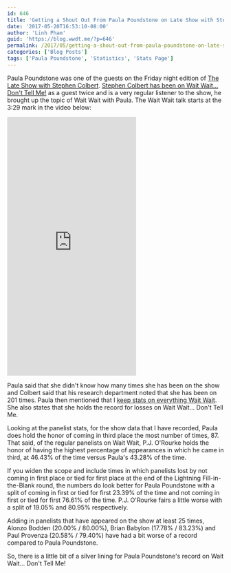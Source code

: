 ```yaml
---
id: 646
title: 'Getting a Shout Out From Paula Poundstone on Late Show with Stephen Colbert'
date: '2017-05-20T16:53:10-08:00'
author: 'Linh Pham'
guid: 'https://blog.wwdt.me/?p=646'
permalink: /2017/05/getting-a-shout-out-from-paula-poundstone-on-late-show-with-stephen-colbert/
categories: ['Blog Posts']
tags: ['Paula Poundstone', 'Statistics', 'Stats Page']
---
```


Paula Poundstone was one of the guests on the Friday night edition of [The Late Show with Stephen Colbert](https://www.cbs.com/shows/the-late-show-with-stephen-colbert/). [Stephen Colbert has been on Wait Wait... Don't Tell Me!](https://stats.wwdt.me/guests/stephen-colbert) as a guest twice and is a very regular listener to the show, he brought up the topic of Wait Wait with Paula. The Wait Wait talk starts at the 3:29 mark in the video below:

<iframe height="600" src="https://www.youtube.com/embed/NyHCIhFsZoA?si=yNSJx9KCgANJdFB3&start=209" title="YouTube video player" frameborder="0" allow="accelerometer; autoplay; clipboard-write; encrypted-media; gyroscope; picture-in-picture; web-share" referrerpolicy="strict-origin-when-cross-origin" allowfullscreen></iframe>

Paula said that she didn't know how many times she has been on the show and Colbert said that his research department noted that she has been on 201 times. Paula then mentioned that I [keep stats on everything Wait Wait](https://stats.wwdt.me/). She also states that she holds the record for losses on Wait Wait... Don't Tell Me.

Looking at the panelist stats, for the show data that I have recorded, Paula does hold the honor of coming in third place the most number of times, 87. That said, of the regular panelists on Wait Wait, P.J. O'Rourke holds the honor of having the highest percentage of appearances in which he came in third, at 46.43% of the time versus Paula's 43.28% of the time.

If you widen the scope and include times in which panelists lost by not coming in first place or tied for first place at the end of the Lightning Fill-in-the-Blank round, the numbers do look better for Paula Poundstone with a split of coming in first or tied for first 23.39% of the time and not coming in first or tied for first 76.61% of the time. P.J. O'Rourke fairs a little worse with a split of 19.05% and 80.95% respectively.

Adding in panelists that have appeared on the show at least 25 times, Alonzo Bodden (20.00% / 80.00%), Brian Babylon (17.78% / 83.23%) and Paul Provenza (20.58% / 79.40%) have had a bit worse of a record compared to Paula Poundstone.

So, there is a little bit of a silver lining for Paula Poundstone's record on Wait Wait... Don't Tell Me!
